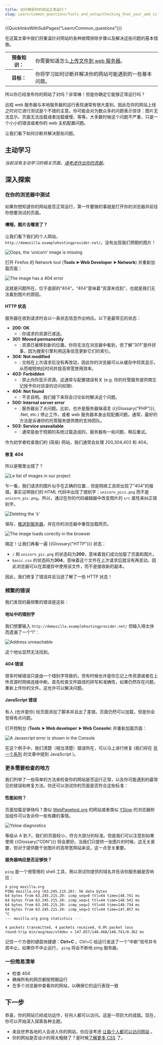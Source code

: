 ```yaml
---
title: 如何确保你的网站正常运行？
slug: Learn/Common_questions/Tools_and_setup/Checking_that_your_web_site_is_working_properly
---
```


{{QuicklinksWithSubPages("Learn/Common_questions")}}

在这篇文章中我们将重温针对网站的各种故障排除步骤以及解决这些问题的基本措施。

<table class="learn-box standard-table">
  <tbody>
    <tr>
      <th scope="row">预备知识：</th>
      <td>
        你需要知道怎么<a href="/zh-CN/docs/Learn/Upload_files_to_a_web_server"
          >上传文件到 web 服务器</a
        >。
      </td>
    </tr>
    <tr>
      <th scope="row">目标：</th>
      <td>你将学习如何诊断并解决你的网站可能遇到的一些基本问题。</td>
    </tr>
  </tbody>
</table>

所以你已经发布你的网站了对吗？非常棒！但是你确定它能够正常运行吗？

远程 web 服务器与本地服务器的运行表现通常有很大差别，因此在你的网站上线之时对它进行测试是个不错的主意。你可能会对为数众多的问题表示惊讶：图片无法显示、页面无法加载或者加载缓慢，等等。大多数时候这个问题不严重，只是一个小小的错误或者你的 web 主机配置问题。

让我们看下如何诊断并解决那些问题。

## 主动学习

_当前没有主动学习的相关页面。[请考虑作出你的贡献](/zh-CN/docs/MDN/Community/Contributing/Getting_started)_。

## 深入探索

### 在你的浏览器中测试

如果你想知道你的网站是否正常运行，第一件要做的事就是打开你的浏览器并前往你想要测试的页面。

#### 噢哦，图片去哪里了？

让我们看下我们的个人网站，`http://demozilla.examplehostingprovider.net/`。没有出现我们预期的图片！

![Oops, the ‘unicorn’ image is missing](image-missing.png)

打开 Firefox 的 Network tool (**Tools ➤ Web Developer ➤ Network**) 并重新加载页面：

![The image has a 404 error](error404.png)

这就是问题所在，位于底部的“404”。“404”意味着“资源未找到”，也就是我们无法看到图片的原因。

#### HTTP 状态

服务器在收到请求时会以一条状态信息作出响应。以下是最常见的状态：

- **200: OK**
  - : 你请求的资源已递送。
- **301: Moved permanently**
  - : 资源已被移到新的位置。你将无法在浏览器中看到，但了解"301"是件好事，因为搜索引擎利用这条信息更新它们的索引。
- **304: Not modified**
  - : 文档在上次请求后没有再改动，因此你的浏览器可以从缓存中将其显示，从而缩短响应时间并提高带宽使用效率。
- **403: Forbidden**
  - : 禁止向你显示资源。这通常与配置错误有关 (e.g. 你的托管服务提供商忘记授予你对目录的访问权限).
- **404: Not found**
  - : 不言自明。我们接下来将会讨论如何解决这个问题。
- **500: Internal server error**
  - : 服务器出了点问题。比如，也许是服务器端语言 ({{Glossary("PHP")}}, .Net, etc.) 停止工作，或者 web 服务器本身出现配置问题。通常，最好的方法是诉诸你的托管服务提供商的支持团队。
- **503: Service unavailable**
  - : 通常是由于短期的系统过载造成的。服务器有一些问题，稍后重试。

作为初学者检查我们的 (简易) 网站，我们通常会处理 200,304,403 和 404。

#### 修复 404

所以是哪里出错了？

![Le list of images in our project](demozilla-images-list.png)

乍一看，我们请求的图片似乎在正确的位置... 但是网络工具却出现了"404"的报错。事实证明我们的 HTML 代码中出现了错别字：`unicorn_pics.png` 而不是 `unicorn_pic.png`。所以，通过在你的代码编辑器中改变图片的 `src` 属性来纠正错别字。

![Deleting the ‘s’](code-correct.png)

保存，[推送到服务器](/zh-CN/docs/Learn/Upload_files_to_a_web_server)，并在你的浏览器中重现加载网页。

![The image loads corectly in the browser](image-corrected.png)

搞定！让我们再看一遍 {{Glossary("HTTP")}} 状态：

- `/` 和 `unicorn_pic.png` 的状态码为**200**，意味着我们成功加载了页面和图片。
- `basic.css` 的状态码为**304**，意味着这个文件在上次请求后就没有再变动，因此浏览器可以在其缓存中使用该文件，而不是接收新的副本。

因此，我们修复了错误并且沿途了解了一些 HTTP 状态！

### 频繁的错误

我们发现的最频繁的错误是这些：

#### 地址中的错别字

我们想要输入 `http://demozilla.examplehostingprovider.net/` 但输入得太快而遗漏了一个“l”：

![Address unreachable](cannot-find-server.png)

这个地址显然无法找到。

#### 404 错误

很多时候错误只是由一个错别字导致的，但有时候也许是你忘记上传资源或者在上传资源时网络连接中断。首先检查文件路径的拼写和准确性，如果仍然存在问题，重新上传你的文件。这也许可以解决问题。

#### JavaScript 错误

有人 (也许是你) 给页面添加了脚本并且出了差错。页面仍然可以加载，但是你会觉得有点问题。

打开控制台 (**Tools ➤ Web developer ➤ Web Console**) 并重新加载页面：

![A Javascript error is shown in the Console](js-error.png)

在这个例子中，我们清楚（相当清楚）错误所在，可以马上进行修复 (我们将在 [另一个系列](/zh-CN/docs/Learn/JavaScript) 的文章中提到 JavaScript )。

### 更多需要检查的地方

我们列举了一些简单的方法来检查你的网站是否运行正常，以及你可能遇到的最常见的错误和修复方法。你还可以测试你的页面是否符合这些标准：

#### 性能如何？

页面加载足够快吗？类似 [WebPagetest.org](http://www.webpagetest.org/) 的网站或者类似 [YSlow](https://addons.mozilla.org/en-US/firefox/addon/yslow/) 的浏览器附加组件可以告诉你一些有趣的事情。

![Yslow diagnostics](yslow-diagnostics.png)

等级从 A 到 F。我们的页面较小，符合大部分的标准。但是我们可以注意到如果使用 {{Glossary("CDN")}} 将会更好。当我们只提供一张图片的时候，这无关紧要，但对于提供数千张图片的高带宽网站来说，这一点至关重要。

#### 服务器响应是否足够快？

`ping` 是一个很管用的 shell 工具，用以测试你提供的域名并告诉你服务器是否响应：

```bash
$ ping mozilla.org
PING mozilla.org (63.245.215.20): 56 data bytes
64 bytes from 63.245.215.20: icmp_seq=0 ttl=44 time=148.741 ms
64 bytes from 63.245.215.20: icmp_seq=1 ttl=44 time=148.541 ms
64 bytes from 63.245.215.20: icmp_seq=2 ttl=44 time=148.734 ms
64 bytes from 63.245.215.20: icmp_seq=3 ttl=44 time=147.857 ms
^C
--- mozilla.org ping statistics ---

4 packets transmitted, 4 packets received, 0.0% packet loss
round-trip min/avg/max/stddev = 147.857/148.468/148.741/0.362 ms
```

记住一个方便的键盘快捷键：**Ctrl+C** 。Ctrl+C 给运行发送了一个“中断”信号并令其中止。如果你不中止运行， `ping` 将会不断地 ping 服务器。

### 一份简易清单

- 检查 404
- 确保所有的网页都按预期运行
- 在多个浏览器中查看你的网站，以确保它的运行表现一致

## 下一步

恭喜，你的网站已经成功运作，任何人都可以访问。这是一项巨大的成就。现在，你可以开始深入探索各种主题。

- 来自世界各地的人会进入你的网站，你应该考虑 [让每个人都可以访问网站](/zh-CN/docs/Learn/What_is_accessibility) 。
- 你的网站是否设计的得太粗糙了？是时候[了解更多 CSS](/zh-CN/docs/Learn/CSS/Using_CSS_in_a_web_page) 了。
